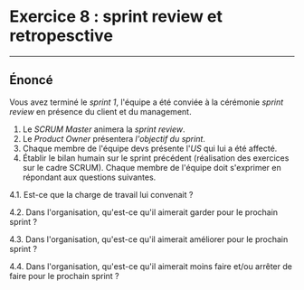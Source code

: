 # Exercice 8 : sprint review et retropesctive

---

## Énoncé

Vous avez terminé le *sprint 1*, l'équipe a été conviée à la cérémonie *sprint review* en présence du client et du management.

1. Le *SCRUM Master* animera la *sprint review*.
2. Le *Product Owner* présentera *l'objectif du sprint*.
3. Chaque membre de l'équipe devs présente l'*US* qui lui a été affecté.
4. Établir le bilan humain sur le sprint précédent (réalisation des exercices sur le cadre SCRUM). Chaque membre de l'équipe doit s'exprimer en répondant aux questions suivantes.

4.1. Est-ce que la charge de travail lui convenait ?

4.2. Dans l'organisation, qu'est-ce qu'il aimerait garder pour le prochain sprint ?

4.3. Dans l'organisation, qu'est-ce qu'il aimerait améliorer pour le prochain sprint ?

4.4. Dans l'organisation, qu'est-ce qu'il aimerait moins faire et/ou arrêter de faire pour le prochain sprint ?

